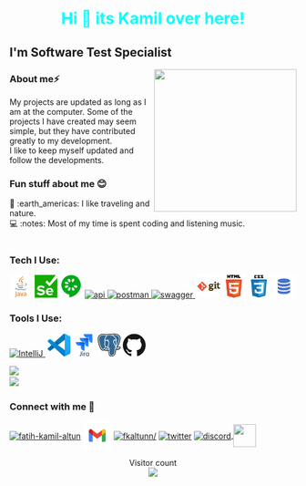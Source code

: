  
<h1 align=center style="color:aqua" >Hi  👋 its Kamil over here!</h1>

<h2>I'm Software Test Specialist</h2>  

<img height= "250" width="250" src=https://media.giphy.com/media/8WZeVq2y8VbiGLDIoa/giphy.gif align=right>

<h3>About me⚡ </h3> 
<p>My projects are updated as long as I am at the computer.
Some of the projects I have created may seem simple,
but they have contributed greatly to my development.
<br>
I like to keep myself updated and follow the developments.</p>


<h3>Fun stuff about me 😊</h3> 
🌱 :earth_americas: I like traveling and nature. 
<br>
💻 :notes: Most of my time is spent coding and listening music. 
<br>


<br>
<h3> Tech I Use:</h3> 

[<img height="40" width="40" src="https://raw.githubusercontent.com/github/explore/5b3600551e122a3277c2c5368af2ad5725ffa9a1/topics/java/java.png">][java]
[<img height="40" width="40" src="https://raw.githubusercontent.com/github/explore/5b3600551e122a3277c2c5368af2ad5725ffa9a1/topics/selenium/selenium.png">][selenium]
<img src="https://github.com/devicons/devicon/blob/master/icons/cucumber/cucumber-plain.svg" title="Cucumber" alt="Cucumber" width="40" height="40"/>
<a href="https://www.api.com" target="_blank" rel="noreferrer"> <img src="https://encrypted-tbn0.gstatic.com/images?q=tbn:ANd9GcQFpswKqlwex1UtYOHT6cWIVsJ3dQfEg__lFQ&usqp=CAU" alt="api" width="40" height="40"/> </a>
<a href="https://postman.com" target="_blank" rel=”noopener”> <img src="https://www.vectorlogo.zone/logos/getpostman/getpostman-icon.svg" alt="postman" width="40" height="40"/> </a>
<a href="https://swagger.io/" target="_blank" rel=”noopener”> <img src="https://encrypted-tbn0.gstatic.com/images?q=tbn:ANd9GcT2-qHhkU65OgRkaxFh1vRF4ycDfUOznjs7cEu5aXbMwWCYpNUMNPfDcL9Fox0a3_mbtAY&usqp=CAU" alt="swagger" width="40" height="40"/> </a>
<img height="40" width="40" src="https://raw.githubusercontent.com/github/explore/5b3600551e122a3277c2c5368af2ad5725ffa9a1/topics/git/git.png">
[<img height="40" width="40" src="https://raw.githubusercontent.com/github/explore/5b3600551e122a3277c2c5368af2ad5725ffa9a1/topics/html/html.png">][html]
<img src="https://raw.githubusercontent.com/devicons/devicon/master/icons/css3/css3-original-wordmark.svg" alt="css3" width="40" height="40" />
[<img width="40" src="https://raw.githubusercontent.com/github/explore/80688e429a7d4ef2fca1e82350fe8e3517d3494d/topics/sql/sql.png" />][sql]



[vsCode]: https://code.visualstudio.com/
[java]: https://www.java.com/
[selenium]: https://www.selenium.dev/
[postgresql]: https://www.postgresql.org/
[sql]: https://www.w3schools.com/sql/
[html]: https://www.w3schools.com/html/
[github]: https://github.com/FatihKamilAltun
[cucumber]: https://cucumber.io/
[intellij]: https://www.jetbrains.com/idea/download/#section=windows
[testng]: https://testng.org/doc/


<h3> Tools I Use:</h3> 

[<a href="https://www.jetbrains.com/idea/features/" target="_blank" rel=”noopener”> <img src="https://encrypted-tbn0.gstatic.com/images?q=tbn:ANd9GcQalKFwVDd0H7Xx8HaqWBbUmDRdrgxUoicGBZC0eIzTsww7Sev-ySXJ3in9Udv2R9CR3lo&usqp=CAU" alt="IntelliJ" width="40" height="40"/> </a>][intellij]
[<img width="40" src="https://raw.githubusercontent.com/github/explore/80688e429a7d4ef2fca1e82350fe8e3517d3494d/topics/visual-studio-code/visual-studio-code.png" />][vsCode]
<img src="https://github.com/devicons/devicon/blob/master/icons/jira/jira-original-wordmark.svg" title="Jira" alt="Jira" width="40" height="40"/>
[<img width="40" src="https://raw.githubusercontent.com/github/explore/80688e429a7d4ef2fca1e82350fe8e3517d3494d/topics/postgresql/postgresql.png" />][postgresql]
[<img height="40" width="40" src="https://raw.githubusercontent.com/github/explore/5b3600551e122a3277c2c5368af2ad5725ffa9a1/topics/github/github.png">][github]


<img src="https://github-readme-stats.vercel.app/api?username=FatihKamilAltun&theme=merko">
<br>
<img src="https://github-readme-stats.vercel.app/api/top-langs/?username=FatihKamilAltun&layout=compact">

<h3>Connect with me 💬 </h3> 

<a href="https://www.linkedin.com/in/fatih-kamil-altun/" target="blank"><img align="center" src="https://raw.githubusercontent.com/rahuldkjain/github-profile-readme-generator/master/src/images/icons/Social/linked-in-alt.svg" alt="fatih-kamil-altun" height="30" width="30" /></a>
<a href="mailto:fkaltun70@gmail.com" target="blank"><img align="center" src="https://github.com/timche/gmail-desktop/blob/main/media/icon.svg" alt="Fatih Kamil Altun" height="50" width="50" /></a>
<a href="https://instagram.com/fkaltunn/" target="blank"><img align="center" src="https://raw.githubusercontent.com/rahuldkjain/github-profile-readme-generator/master/src/images/icons/Social/instagram.svg" alt="fkaltunn/" height="40" width="40" /></a>
<a href="https://twitter.com/fkaltunn"><img src="https://raw.githubusercontent.com/rahuldkjain/github-profile-readme-generator/master/src/images/icons/Social/twitter.svg" alt="twitter" align="center"  height="40" width="40" /></a>
<a href="https://discord.com/channels/@me" target="_blank" rel=”noopener”> <img align ="center" src="https://cdn4.iconfinder.com/data/icons/logos-and-brands/512/91_Discord_logo_logos-512.png" alt="discord" width="45" height="45"/> </a>
<a href="https://app.patika.dev/fatihkamil" target="blank" rel=”noopener”><img align="center" src="https://global-uploads.webflow.com/6097e0eca1e87557da031fef/609859a191abe5d64b17fed3_Patika%20logo-p-500.png" height="40" width="40" /></a>


<p align="center"> 
  Visitor count<br>
   <img src="https://profile-counter.glitch.me/AliihsanSen/count.svg" />
</p>
